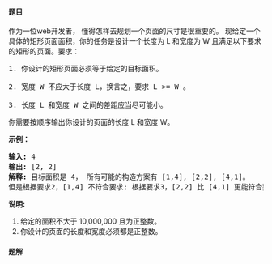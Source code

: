 #### 题目
<p>作为一位web开发者， 懂得怎样去规划一个页面的尺寸是很重要的。 现给定一个具体的矩形页面面积，你的任务是设计一个长度为 L 和宽度为 W 且满足以下要求的矩形的页面。要求：</p>

<pre>
1. 你设计的矩形页面必须等于给定的目标面积。

2. 宽度 W 不应大于长度 L，换言之，要求 L &gt;= W 。

3. 长度 L 和宽度 W 之间的差距应当尽可能小。
</pre>

<p>你需要按顺序输出你设计的页面的长度 L 和宽度 W。</p>

<p><strong>示例：</strong></p>

<pre>
<strong>输入:</strong> 4
<strong>输出:</strong> [2, 2]
<strong>解释:</strong> 目标面积是 4， 所有可能的构造方案有 [1,4], [2,2], [4,1]。
但是根据要求2，[1,4] 不符合要求; 根据要求3，[2,2] 比 [4,1] 更能符合要求. 所以输出长度 L 为 2， 宽度 W 为 2。
</pre>

<p><strong>说明:</strong></p>

<ol>
	<li>给定的面积不大于 10,000,000 且为正整数。</li>
	<li>你设计的页面的长度和宽度必须都是正整数。</li>
</ol>


 #### 题解